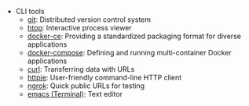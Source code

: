 - CLI tools
  - [git](https://git-scm.com): Distributed version control system
  - [htop](https://htop.dev): Interactive process viewer
  - [docker-ce](https://www.docker.com/products/container-runtime): Providing a standardized packaging format for diverse applications
  - [docker-compose](https://docs.docker.com/compose): Defining and running multi-container Docker applications
  - [curl](https://curl.se): Transferring data with URLs
  - [httpie](https://httpie.io): User-friendly command-line HTTP client
  - [ngrok](https://ngrok.com): Quick public URLs for testing
  - [emacs (Terminal)](https://www.gnu.org/software/emacs): Text editor
